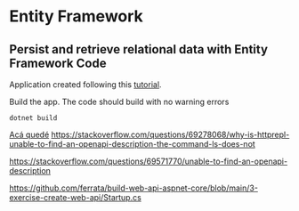 # Entity Framework
## Persist and retrieve relational data with Entity Framework Code

Application created following this [tutorial](https://docs.microsoft.com/en-us/learn/modules/persist-data-ef-core/3-migrations).

Build the app. The code should build with no warning errors
```
dotnet build
```

[Acá quedé](https://docs.microsoft.com/en-us/learn/modules/persist-data-ef-core/5-test-db-operations)
https://stackoverflow.com/questions/69278068/why-is-httprepl-unable-to-find-an-openapi-description-the-command-ls-does-not

https://stackoverflow.com/questions/69571770/unable-to-find-an-openapi-description

https://github.com/ferrata/build-web-api-aspnet-core/blob/main/3-exercise-create-web-api/Startup.cs
